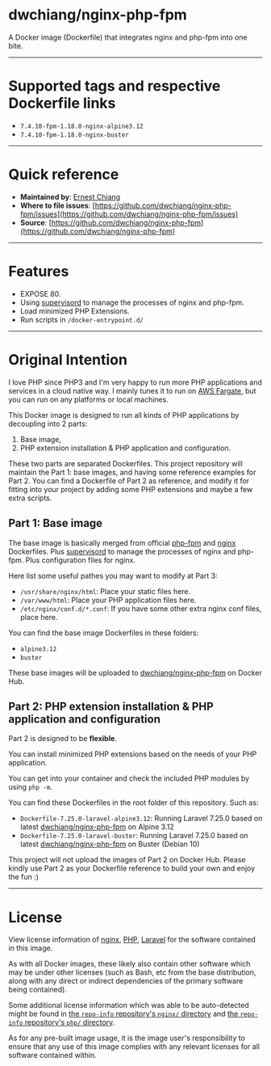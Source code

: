 # dwchiang/nginx-php-fpm

A Docker image (Dockerfile) that integrates nginx and php-fpm into one bite.

---

# Supported tags and respective Dockerfile links

- `7.4.10-fpm-1.18.0-nginx-alpine3.12`
- `7.4.10-fpm-1.18.0-nginx-buster`

---

# Quick reference

- **Maintained by**: [Ernest Chiang](https://www.ernestchiang.com/)
- **Where to file issues**: [https://github.com/dwchiang/nginx-php-fpm/issues](https://github.com/dwchiang/nginx-php-fpm/issues)
- **Source**: [https://github.com/dwchiang/nginx-php-fpm](https://github.com/dwchiang/nginx-php-fpm)

---

# Features

- EXPOSE 80.
- Using [supervisord](http://supervisord.org/) to manage the processes of nginx and php-fpm.
- Load minimized PHP Extensions.
- Run scripts in `/docker-entrypoint.d/`

---

# Original Intention

I love PHP since PHP3 and I'm very happy to run more PHP applications and services in a cloud native way. I mainly tunes it to run on [AWS Fargate](https://www.ernestchiang.com/en/notes/aws/ecs/), but you can run on any platforms or local machines.

This Docker image is designed to run all kinds of PHP applications by decoupling into 2 parts: 

1. Base image,
2. PHP extension installation & PHP application and configuration.

These two parts are separated Dockerfiles. This project repository will maintain the Part 1: base images, and having some reference examples for Part 2. You can find a Dockerfile of Part 2 as reference, and modify it for fitting into your project by adding some PHP extensions and maybe a few extra scripts.

## Part 1: Base image

The base image is basically merged from official [php-fpm](https://hub.docker.com/_/php) and [nginx](https://hub.docker.com/_/nginx) Dockerfiles. Plus [supervisord](http://supervisord.org/) to manage the processes of nginx and php-fpm. Plus configuration files for nginx.

Here list some useful pathes you may want to modify at Part 3:

- `/usr/share/nginx/html`: Place your static files here.
- `/var/www/html`: Place your PHP application files here.
- `/etc/nginx/conf.d/*.conf`: If you have some other extra nginx conf files, place here.

You can find the base image Dockerfiles in these folders:

- `alpine3.12`
- `buster`

These base images will be uploaded to [dwchiang/nginx-php-fpm](https://hub.docker.com/repository/docker/dwchiang/nginx-php-fpm) on Docker Hub.

## Part 2: PHP extension installation & PHP application and configuration

Part 2 is designed to be **flexible**. 

You can install minimized PHP extensions based on the needs of your PHP application.

You can get into your container and check the included PHP modules by using `php -m`.

You can find these Dockerfiles in the root folder of this repository. Such as:

- `Dockerfile-7.25.0-laravel-alpine3.12`: Running Laravel 7.25.0 based on latest [dwchiang/nginx-php-fpm](https://hub.docker.com/repository/docker/dwchiang/nginx-php-fpm) on Alpine 3.12
- `Dockerfile-7.25.0-laravel-buster`: Running Laravel 7.25.0 based on latest [dwchiang/nginx-php-fpm](https://hub.docker.com/repository/docker/dwchiang/nginx-php-fpm) on Buster (Debian 10)

This project will not upload the images of Part 2 on Docker Hub. Please kindly use Part 2 as your Dockerfile reference to build your own and enjoy the fun :)

---

# License

View license information of [nginx](http://nginx.org/LICENSE), [PHP](http://php.net/license/), [Laravel](https://github.com/laravel/laravel) for the software contained in this image.

As with all Docker images, these likely also contain other software which may be under other licenses (such as Bash, etc from the base distribution, along with any direct or indirect dependencies of the primary software being contained).

Some additional license information which was able to be auto-detected might be found in [the `repo-info` repository's `nginx/` directory](https://github.com/docker-library/repo-info/tree/master/repos/nginx) and [the `repo-info` repository's `php/` directory](https://github.com/docker-library/repo-info/tree/master/repos/php).

As for any pre-built image usage, it is the image user's responsibility to ensure that any use of this image complies with any relevant licenses for all software contained within.